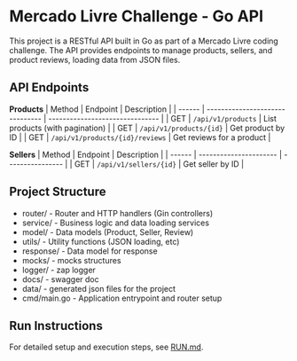 # Mercado Livre Challenge - Go API

This project is a RESTful API built in Go as part of a Mercado Livre coding challenge.
The API provides endpoints to manage products, sellers, and product reviews, loading data from JSON files.

## API Endpoints

**Products**
| Method | Endpoint                        | Description                     |
| ------ | ------------------------------- | ------------------------------- |
| GET    | `/api/v1/products`              | List products (with pagination) |
| GET    | `/api/v1/products/{id}`         | Get product by ID               |
| GET    | `/api/v1/products/{id}/reviews` | Get reviews for a product       |

**Sellers**
| Method | Endpoint               | Description      |
| ------ | ---------------------- | ---------------- |
| GET    | `/api/v1/sellers/{id}` | Get seller by ID |

## Project Structure

- router/ - Router and HTTP handlers (Gin controllers)
- service/ - Business logic and data loading services
- model/ - Data models (Product, Seller, Review)
- utils/ - Utility functions (JSON loading, etc)
- response/ - Data model for response
- mocks/ - mocks structures
- logger/ - zap logger
- docs/ - swagger doc
- data/ - generated json files for the project
- cmd/main.go - Application entrypoint and router setup

## Run Instructions

For detailed setup and execution steps, see [RUN.md](RUN.md).